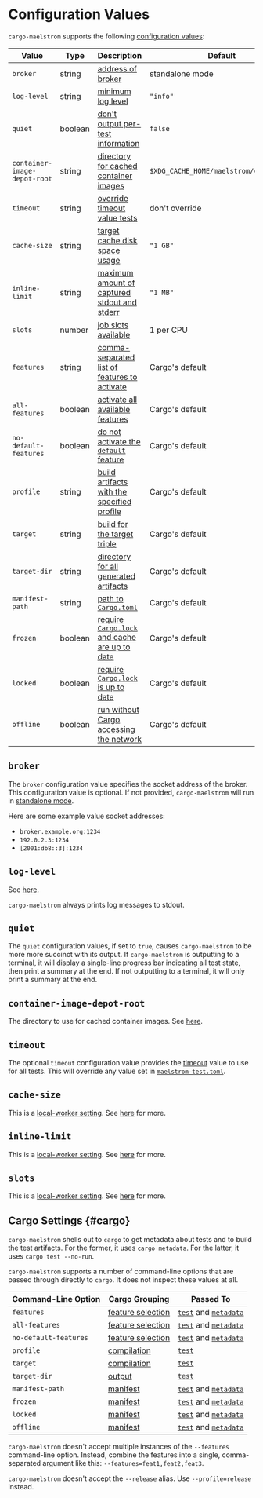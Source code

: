 # Configuration Values

`cargo-maelstrom` supports the following [configuration values](../config.md):

Value                                                                  | Type    | Description                                                          | Default
-----------------------------------------------------------------------|---------|----------------------------------------------------------------------|----------------
`broker`                                                               | string  | [address of broker](#broker)                                         | standalone mode
<span style="white-space: nowrap;">`log-level`</span>                  | string  | [minimum log level](#log-level)                                      | `"info"`
`quiet`                                                                | boolean | [don't output per-test information](#quiet)                          | `false`
<span style="white-space: nowrap;">`container-image-depot-root`</span> | string  | [directory for cached container images](#container-image-depot-root) | `$XDG_CACHE_HOME/maelstrom/containers`
`timeout`                                                              | string  | [override timeout value tests](#timeout)                             | don't override
<span style="white-space: nowrap;">`cache-size`</span>                 | string  | [target cache disk space usage](#cache-size)                         | `"1 GB"`
<span style="white-space: nowrap;">`inline-limit`</span>               | string  | [maximum amount of captured stdout and stderr](#inline-limit)        | `"1 MB"`
`slots`                                                                | number  | [job slots available](#slots)                                        | 1 per CPU
`features`                                                             | string  | [comma-separated list of features to activate](#cargo)               | Cargo's default
<span style="white-space: nowrap;">`all-features`</span>               | boolean | [activate all available features](#cargo)                            | Cargo's default
<span style="white-space: nowrap;">`no-default-features`</span>        | boolean | [do not activate the `default` feature](#cargo)                      | Cargo's default
`profile`                                                              | string  | [build artifacts with the specified profile](#cargo)                 | Cargo's default
`target`                                                               | string  | [build for the target triple](#cargo)                                | Cargo's default
<span style="white-space: nowrap;">`target-dir`</span>                 | string  | [directory for all generated artifacts](#cargo)                      | Cargo's default
<span style="white-space: nowrap;">`manifest-path`</span>              | string  | [path to `Cargo.toml`](#cargo)                                       | Cargo's default
`frozen`                                                               | boolean | [require `Cargo.lock` and cache are up to date](#cargo)              | Cargo's default
`locked`                                                               | boolean | [require `Cargo.lock` is up to date](#cargo)                         | Cargo's default
`offline`                                                              | boolean | [run without Cargo accessing the network](#cargo)                    | Cargo's default

## `broker`

The `broker` configuration value specifies the socket address of the broker.
This configuration value is optional. If not provided, <span
style="white-space: nowrap;">`cargo-maelstrom`</span> will run in [standalone
mode](../local-worker.md).

Here are some example value socket addresses:
  - `broker.example.org:1234`
  - `192.0.2.3:1234`
  - `[2001:db8::3]:1234`

## <span style="white-space: nowrap;">`log-level`</span>

See [here](../common-config.md#log-level).

<span style="white-space: nowrap;">`cargo-maelstrom`</span> always prints log
messages to stdout.

## `quiet`

The `quiet` configuration values, if set to `true`, causes <span
style="white-space: nowrap;">`cargo-maelstrom`</span> to be more more succinct
with its output. If <span style="white-space: nowrap;">`cargo-maelstrom`</span>
is outputting to a terminal, it will display a single-line progress bar
indicating all test state, then print a summary at the end. If not outputting
to a terminal, it will only print a summary at the end.

## <span style="white-space: nowrap;">`container-image-depot-root`</span>

The directory to use for cached container images. See
[here](../container-images.md#container-image-depot-root).

## `timeout`

The optional `timeout` configuration value provides the
[timeout](../spec.md#timeout) value to use for all tests. This will override
any value set in [`maelstrom-test.toml`](spec/fields.md#timeout).

## <span style="white-space: nowrap;">`cache-size`</span>

This is a [local-worker setting](../local-worker.md). See
[here](../local-worker.md#cache-size) for more.

## <span style="white-space: nowrap;">`inline-limit`</span>

This is a [local-worker setting](../local-worker.md). See
[here](../local-worker.md#inline-limit) for more.

## `slots`

This is a [local-worker setting](../local-worker.md). See
[here](../local-worker.md#slots) for more.

## Cargo Settings {#cargo}

<span style="white-space: nowrap;">`cargo-maelstrom`</span> shells out to
`cargo` to get metadata about tests and to build the test artifacts. For the
former, it uses `cargo metadata`. For the latter, it uses `cargo test
--no-run`.

<span style="white-space: nowrap;">`cargo-maelstrom`</span> supports a number
of command-line options that are passed through directly to `cargo`. It does
not inspect these values at all.

Command-Line Option                                             | Cargo Grouping                                                                                  | Passed To
----------------------------------------------------------------|-------------------------------------------------------------------------------------------------|--------------------------------------------------------------------------------------------------------------------------------------------------
`features`                                                      | [feature selection](https://doc.rust-lang.org/cargo/commands/cargo-test.html#feature-selection) | [`test`](https://doc.rust-lang.org/cargo/commands/cargo-test.html) and [`metadata`](https://doc.rust-lang.org/cargo/commands/cargo-metadata.html)
<span style="white-space: nowrap;">`all-features`</span>        | [feature selection](https://doc.rust-lang.org/cargo/commands/cargo-test.html#feature-selection) | [`test`](https://doc.rust-lang.org/cargo/commands/cargo-test.html) and [`metadata`](https://doc.rust-lang.org/cargo/commands/cargo-metadata.html)
<span style="white-space: nowrap;">`no-default-features`</span> | [feature selection](https://doc.rust-lang.org/cargo/commands/cargo-test.html#feature-selection) | [`test`](https://doc.rust-lang.org/cargo/commands/cargo-test.html) and [`metadata`](https://doc.rust-lang.org/cargo/commands/cargo-metadata.html)
`profile`                                                       | [compilation](https://doc.rust-lang.org/cargo/commands/cargo-test.html#compilation-options)     | [`test`](https://doc.rust-lang.org/cargo/commands/cargo-test.html)
`target`                                                        | [compilation](https://doc.rust-lang.org/cargo/commands/cargo-test.html#compilation-options)     | [`test`](https://doc.rust-lang.org/cargo/commands/cargo-test.html)
<span style="white-space: nowrap;">`target-dir`</span>          | [output](https://doc.rust-lang.org/cargo/commands/cargo-test.html#output-options)               | [`test`](https://doc.rust-lang.org/cargo/commands/cargo-test.html)
<span style="white-space: nowrap;">`manifest-path`</span>       | [manifest](https://doc.rust-lang.org/cargo/commands/cargo-test.html#manifest-options)           | [`test`](https://doc.rust-lang.org/cargo/commands/cargo-test.html) and [`metadata`](https://doc.rust-lang.org/cargo/commands/cargo-metadata.html)
`frozen`                                                        | [manifest](https://doc.rust-lang.org/cargo/commands/cargo-test.html#manifest-options)           | [`test`](https://doc.rust-lang.org/cargo/commands/cargo-test.html) and [`metadata`](https://doc.rust-lang.org/cargo/commands/cargo-metadata.html)
`locked`                                                        | [manifest](https://doc.rust-lang.org/cargo/commands/cargo-test.html#manifest-options)           | [`test`](https://doc.rust-lang.org/cargo/commands/cargo-test.html) and [`metadata`](https://doc.rust-lang.org/cargo/commands/cargo-metadata.html)
`offline`                                                       | [manifest](https://doc.rust-lang.org/cargo/commands/cargo-test.html#manifest-options)           | [`test`](https://doc.rust-lang.org/cargo/commands/cargo-test.html) and [`metadata`](https://doc.rust-lang.org/cargo/commands/cargo-metadata.html)

<span style="white-space: nowrap;">`cargo-maelstrom`</span> doesn't accept
multiple instances of the `--features` command-line option. Instead, combine
the features into a single, comma-separated argument like this:
`--features=feat1,feat2,feat3`.

<span style="white-space: nowrap;">`cargo-maelstrom`</span> doesn't accept the
`--release` alias. Use `--profile=release` instead.
